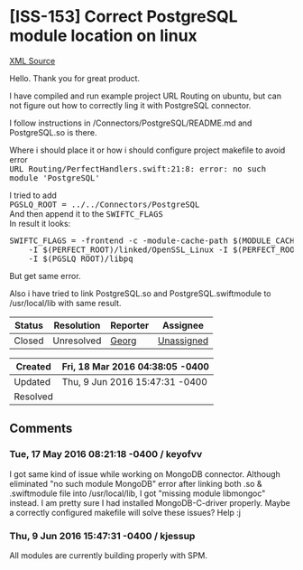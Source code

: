 # [ISS-153] Correct PostgreSQL module location on linux

[XML Source](./xml/ISS-153.xml)
<p><p>Hello. Thank you for great product.</p>

<p>I have compiled and run example project URL Routing on ubuntu, but can not figure out how to correctly ling it with PostgreSQL connector. </p>

<p>I follow instructions in /Connectors/PostgreSQL/README.md and PostgreSQL.so is there. </p>

<p>Where i should place it or how i should configure project makefile to avoid error<br/>
<tt>URL Routing/PerfectHandlers.swift:21:8: error: no such module 'PostgreSQL'</tt></p>

<p>I tried to add <br/>
<tt>PGSLQ_ROOT = ../../Connectors/PostgreSQL</tt><br/>
And then append it to the <tt>SWIFTC_FLAGS</tt> <br/>
In result it looks:</p>

<div class="code panel" style="border-width: 1px;"><div class="codeContent panelContent">
<pre class="code-java">
SWIFTC_FLAGS = -frontend -c -module-cache-path $(MODULE_CACHE_PATH) -emit-module -I /usr/local/lib -I $(PERFECT_ROOT)/linked/LibEvent \
	-I $(PERFECT_ROOT)/linked/OpenSSL_Linux -I $(PERFECT_ROOT)/linked/ICU -I $(PERFECT_ROOT)/linked/SQLite3 -I $(PERFECT_ROOT)/linked/LinuxBridge -I $(PERFECT_ROOT)/linked/cURL_Linux \
	-I $(PGSLQ_ROOT)/libpq
</pre>
</div></div>

<p>But get same error. </p>

<p>Also i have tried to link PostgreSQL.so and PostgreSQL.swiftmodule to /usr/local/lib with same result.</p></p>





Status|Resolution|Reporter|Assignee
------|----------|--------|--------
Closed|Unresolved|[Georg](roma86)|[Unassigned]($-1)





Created|Fri, 18 Mar 2016 04:38:05 -0400
-------|--------------
Updated|Thu, 9 Jun 2016 15:47:31 -0400
Resolved|


## Comments




### Tue, 17 May 2016 08:21:18 -0400 / keyofvv 

<p><p>I got same kind of issue while working on MongoDB connector. Although eliminated "no such module MongoDB" error after linking both .so &amp; .swiftmodule file into /usr/local/lib, I got "missing module libmongoc" instead. I am pretty sure I had installed MongoDB-C-driver properly. Maybe a correctly configured makefile will solve these issues? Help :j</p></p>


### Thu, 9 Jun 2016 15:47:31 -0400 / kjessup 

<p><p>All modules are currently building properly with SPM.</p></p>


